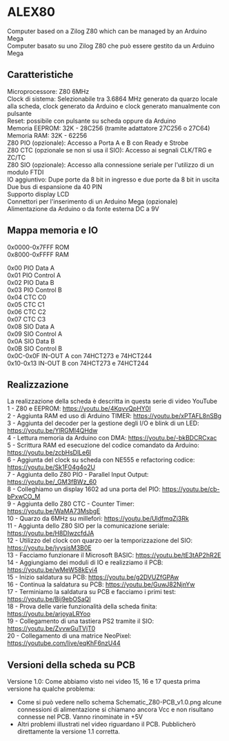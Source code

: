 # ALEX80
Computer based on a Zilog Z80 which can be managed by an Arduino Mega  
Computer basato su uno Zilog Z80 che può essere gestito da un Arduino Mega  

## Caratteristiche
Microprocessore: Z80 6MHz  
Clock di sistema: Selezionabile tra 3.6864 MHz generato da quarzo locale alla scheda, clock generato da Arduino e clock generato manualmente con pulsante  
Reset: possibile con pulsante su scheda oppure da Arduino  
Memoria EEPROM: 32K - 28C256 (tramite adattatore 27C256 o 27C64)  
Memoria RAM: 32K - 62256  
Z80 PIO (opzionale): Accesso a Porta A e B con Ready e Strobe  
Z80 CTC (opzionale se non si usa il SIO): Accesso ai segnali CLK/TRG e ZC/TC  
Z80 SIO (opzionale): Accesso alla connessione seriale per l'utilizzo di un modulo FTDI  
IO aggiuntivo: Dupe porte da 8 bit in ingresso e due porte da 8 bit in uscita  
Due bus di espansione da 40 PIN  
Supporto display LCD  
Connettori per l'inserimento di un Arduino Mega (opzionale)  
Alimentazione da Arduino o da fonte esterna DC a 9V  

## Mappa memoria e IO
0x0000-0x7FFF      ROM  
0x8000-0xFFFF      RAM  

0x00        PIO Data A  
0x01        PIO Control A  
0x02        PIO Data B  
0x03        PIO Control B  
0x04        CTC C0  
0x05        CTC C1  
0x06        CTC C2  
0x07        CTC C3  
0x08        SIO Data A  
0x09        SIO Control A  
0x0A        SIO Data B  
0x0B        SIO Control B  
0x0C-0x0F   IN-OUT A con 74HCT273 e 74HCT244  
0x10-0x13   IN-OUT B con 74HCT273 e 74HCT244  
  
## Realizzazione
La realizzazione della scheda è descritta in questa serie di video YouTube  
1 - Z80 e EEPROM: https://youtu.be/4KqvvQpHY0I  
2 - Aggiunta RAM ed uso di Arduino TIMER: https://youtu.be/xPTAFL8nSBg  
3 - Aggiunta del decoder per la gestione degli I/O e blink di un LED: https://youtu.be/YlRGMI4QHdw  
4 - Lettura memoria da Arduino con DMA: https://youtu.be/-bkBDCRCxac  
5 - Scrittura RAM ed esecuzione del codice comandato da Arduino: https://youtu.be/zcbHsDlLe6I  
6 - Aggiunta del clock su scheda con NE555 e refactoring codice: https://youtu.be/Sk1F04g4o2U  
7 - Aggiunta dello Z80 PIO - Parallel Input Output: https://youtu.be/_GM3fBWz_60  
8 - Colleghiamo un display 1602 ad una porta del PIO: https://youtu.be/cb-bPxwCO_M  
9 - Aggiunta dello Z80 CTC - Counter Timer: https://youtu.be/WaMA73MsbgE  
10 - Quarzo da 6MHz su millefori: https://youtu.be/UldfmqZj3Rk  
11 - Aggiunta dello Z80 SIO per la comunicazione seriale: https://youtu.be/H8DIwzcfdJA  
12 - Utilizzo del clock con quarzo oer la temporizzazione del SIO: https://youtu.be/jvysisM3B0E  
13 - Facciamo funzionare il Microsoft BASIC: https://youtu.be/tE3tAP2hR2E  
14 - Aggiungiamo dei moduli di IO e realizziamo il PCB: https://youtu.be/wMeW58kEyi4  
15 - Inizio saldatura su PCB: https://youtu.be/g2DVUZfGPAw  
16 - Continua la saldatura su PCB: https://youtu.be/GuwJ82NjnYw  
17 - Terminiamo la saldatura su PCB e facciamo i primi test: https://youtu.be/Bij9ebOSaQI  
18 - Prova delle varie funzionalità della scheda finita: https://youtu.be/arjoyaLRYoo  
19 - Collegamento di una tastiera PS2 tramite il SIO: https://youtu.be/ZvvwGuTVjT0  
20 - Collegamento di una matrice NeoPixel: https://youtube.com/live/eqKhF6nzU44  


## Versioni della scheda su PCB
Versione 1.0: Come abbiamo visto nei video 15, 16 e 17 questa prima versione ha qualche problema:  
* Come si può vedere nello schema Schematic_Z80-PCB_v1.0.png alcune connessioni di alimentazione si chiamano ancora Vcc e non risultano connesse nel PCB. Vanno rinominate in +5V
* Altri problemi illustrati nel video riguardano il PCB. Pubblicherò direttamente la versione 1.1 corretta.
